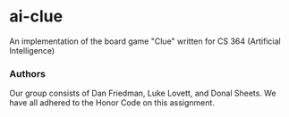 ai-clue
=======

An implementation of the board game "Clue" written for CS 364 (Artificial Intelligence)

### Authors
Our group consists of Dan Friedman, Luke Lovett, and Donal Sheets.
We have all adhered to the Honor Code on this assignment.
